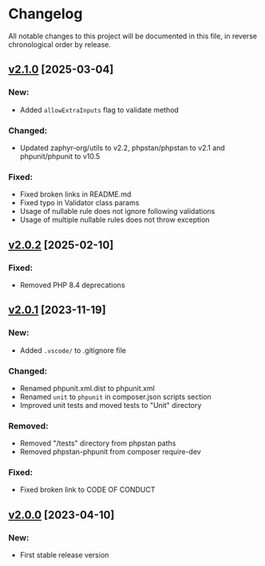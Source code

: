 # Changelog

All notable changes to this project will be documented in this file,
in reverse chronological order by release.

## [v2.1.0](https://github.com/zaphyr-org/validate/compare/2.0.2...2.1.0) [2025-03-04]

### New:

* Added `allowExtraInputs` flag to validate method

### Changed:

* Updated zaphyr-org/utils to v2.2, phpstan/phpstan to v2.1 and phpunit/phpunit to v10.5

### Fixed:

* Fixed broken links in README.md
* Fixed typo in Validator class params
* Usage of nullable rule does not ignore following validations
* Usage of multiple nullable rules does not throw exception

## [v2.0.2](https://github.com/zaphyr-org/validate/compare/2.0.1...2.0.2) [2025-02-10]

### Fixed:

* Removed PHP 8.4 deprecations

## [v2.0.1](https://github.com/zaphyr-org/validate/compare/2.0.0...2.0.1) [2023-11-19]

### New:

* Added `.vscode/` to .gitignore file

### Changed:

* Renamed phpunit.xml.dist to phpunit.xml
* Renamed `unit` to `phpunit` in composer.json scripts section
* Improved unit tests and moved tests to "Unit" directory

### Removed:

* Removed "/tests" directory from phpstan paths
* Removed phpstan-phpunit from composer require-dev

### Fixed:

* Fixed broken link to CODE OF CONDUCT

## [v2.0.0](https://github.com/zaphyr-org/validate/compare/1.0.1...2.0.0) [2023-04-10]

### New:

* First stable release version
